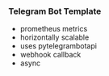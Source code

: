 ### Telegram Bot Template
- prometheus metrics
- horizontally scalable
- uses pytelegrambotapi
- webhook callback
- async
